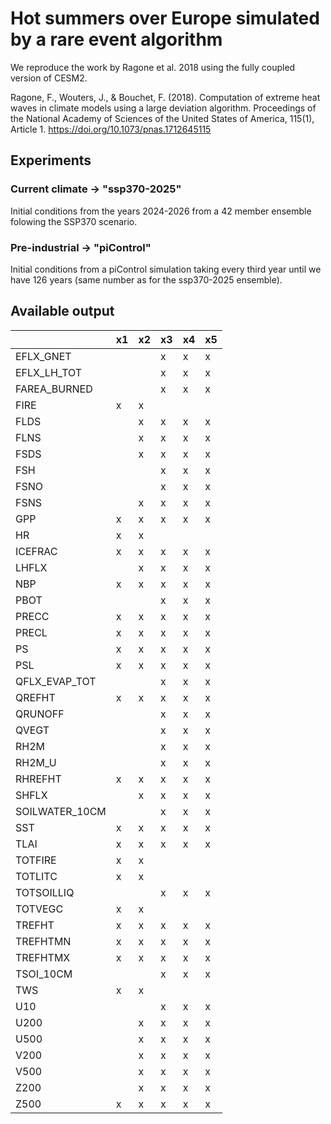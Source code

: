
# Hot summers over Europe simulated by a rare event algorithm

We reproduce the work by Ragone et al. 2018 using the fully coupled version of CESM2.

Ragone, F., Wouters, J., & Bouchet, F. (2018). Computation of extreme heat waves in climate models using a large deviation algorithm. Proceedings of the National Academy of Sciences of the United States of America, 115(1), Article 1. https://doi.org/10.1073/pnas.1712645115

## Experiments

### Current climate -> "ssp370-2025"
Initial conditions from the years 2024-2026 from a 42 member ensemble folowing the SSP370 scenario.

### Pre-industrial -> "piControl"
Initial conditions from a piControl simulation taking every third year until we have 126 years (same number as for the ssp370-2025 ensemble).

## Available output

|                | x1   | x2   | x3   | x4   | x5   |
|:---------------|:-----|:-----|:-----|:-----|:-----|
| EFLX_GNET      |      |      | x    | x    | x    |
| EFLX_LH_TOT    |      |      | x    | x    | x    |
| FAREA_BURNED   |      |      | x    | x    | x    |
| FIRE           | x    | x    |      |      |      |
| FLDS           |      | x    | x    | x    | x    |
| FLNS           |      | x    | x    | x    | x    |
| FSDS           |      | x    | x    | x    | x    |
| FSH            |      |      | x    | x    | x    |
| FSNO           |      |      | x    | x    | x    |
| FSNS           |      | x    | x    | x    | x    |
| GPP            | x    | x    | x    | x    | x    |
| HR             | x    | x    |      |      |      |
| ICEFRAC        | x    | x    | x    | x    | x    |
| LHFLX          |      | x    | x    | x    | x    |
| NBP            | x    | x    | x    | x    | x    |
| PBOT           |      |      | x    | x    | x    |
| PRECC          | x    | x    | x    | x    | x    |
| PRECL          | x    | x    | x    | x    | x    |
| PS             | x    | x    | x    | x    | x    |
| PSL            | x    | x    | x    | x    | x    |
| QFLX_EVAP_TOT  |      |      | x    | x    | x    |
| QREFHT         | x    | x    | x    | x    | x    |
| QRUNOFF        |      |      | x    | x    | x    |
| QVEGT          |      |      | x    | x    | x    |
| RH2M           |      |      | x    | x    | x    |
| RH2M_U         |      |      | x    | x    | x    |
| RHREFHT        | x    | x    | x    | x    | x    |
| SHFLX          |      | x    | x    | x    | x    |
| SOILWATER_10CM |      |      | x    | x    | x    |
| SST            | x    | x    | x    | x    | x    |
| TLAI           | x    | x    | x    | x    | x    |
| TOTFIRE        | x    | x    |      |      |      |
| TOTLITC        | x    | x    |      |      |      |
| TOTSOILLIQ     |      |      | x    | x    | x    |
| TOTVEGC        | x    | x    |      |      |      |
| TREFHT         | x    | x    | x    | x    | x    |
| TREFHTMN       | x    | x    | x    | x    | x    |
| TREFHTMX       | x    | x    | x    | x    | x    |
| TSOI_10CM      |      |      | x    | x    | x    |
| TWS            | x    | x    |      |      |      |
| U10            |      |      | x    | x    | x    |
| U200           |      | x    | x    | x    | x    |
| U500           |      | x    | x    | x    | x    |
| V200           |      | x    | x    | x    | x    |
| V500           |      | x    | x    | x    | x    |
| Z200           |      | x    | x    | x    | x    |
| Z500           | x    | x    | x    | x    | x    |
